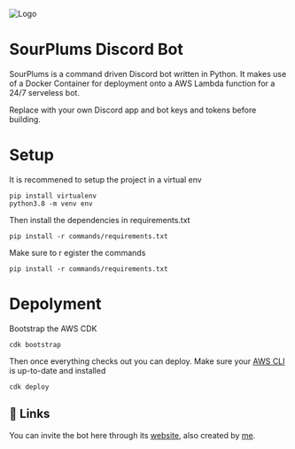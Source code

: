 
![Logo](https://i.imgur.com/rQ06RyU.png)


# SourPlums Discord Bot

SourPlums is a command driven Discord bot written in Python. It makes use of a Docker Container for deployment onto a AWS Lambda function for a 24/7 serveless bot.

Replace with your own Discord app and bot keys and tokens before building.

# Setup

It is recommened to setup the project in a virtual env
```
pip install virtualenv
python3.8 -m venv env
```
Then install the dependencies in requirements.txt
```
pip install -r commands/requirements.txt
```
Make sure to r egister the commands
```
pip install -r commands/requirements.txt
```
# Depolyment

Bootstrap the AWS CDK 
```
cdk bootstrap
```
Then once everything checks out you can deploy. Make sure your [AWS CLI](https://docs.aws.amazon.com/cli/latest/userguide/getting-started-install.html) is up-to-date and installed
```
cdk deploy
```



## 🔗 Links
You can invite the bot here through its [website](https://sourplums-website-live.vercel.app/), also created by [me](https://github.com/liOscar58).


